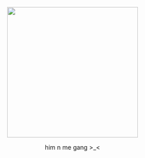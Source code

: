 <p align="center">
  <img src="https://github.com/user-attachments/assets/ba943029-8e3c-468a-8807-441b6637797a"width="300">
</p>
<p align="center">
 him n me gang >_<
</p>



